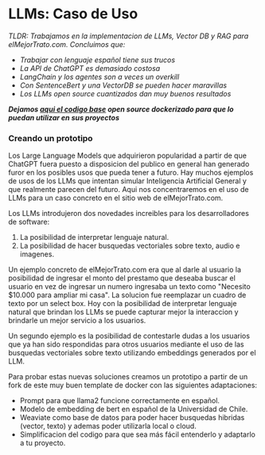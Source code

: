 # LLMs: Caso de Uso

*TLDR: Trabajamos en la implementacion de LLMs, Vector DB y RAG para elMejorTrato.com. Concluimos que:*
- *Trabajar con lenguaje español tiene sus trucos*
- *La API de ChatGPT es demasiado costosa*
- *LangChain y los agentes son a veces un overkill*
- *Con SentenceBert y una VectorDB se pueden hacer maravillas*
- *Los LLMs open source cuantizados dan muy buenos resultados*

_**Dejamos [aqui el codigo base](https://github.com/amiune/genai-stack/) open source dockerizado para que lo puedan utilizar en sus proyectos**_

### Creando un prototipo

Los Large Language Models que adquirieron popularidad a partir de que ChatGPT fuera puesto a disposicion del publico en general han generado furor en los posibles usos que pueda tener a futuro. 
Hay muchos ejemplos de usos de los LLMs que intentan simular Inteligencia Artificial General y que realmente parecen del futuro.
Aqui nos concentraremos en el uso de LLMs para un caso concreto en el sitio web de elMejorTrato.com.

Los LLMs introdujeron dos novedades increibles para los desarrolladores de software:
1. La posibilidad de interpretar lenguaje natural.
2. La posibilidad de hacer busquedas vectoriales sobre texto, audio e imagenes.

Un ejemplo concreto de elMejorTrato.com era que al darle al usuario la posibilidad de ingresar el monto del prestamo que deseaba buscar el usuario en vez de ingresar un numero ingresaba un texto como "Necesito $10.000 para ampliar mi casa". La solucion fue reemplazar un cuadro de texto por un select box. Hoy con la posibilidad de interpretar lenguaje natural que brindan los LLMs se puede capturar mejor la interaccion y brindarle un mejor servicio a los usuarios.

Un segundo ejemplo es la posibilidad de contestarle dudas a los usuarios que ya han sido respondidas para otros usuarios mediante el uso de las busquedas vectoriales sobre texto utilizando embeddings generados por el LLM.

Para probar estas nuevas soluciones creamos un prototipo a partir de un fork de este muy buen template de docker con las siguientes adaptaciones:
- Prompt para que llama2 funcione correctamente en español.
- Modelo de embedding de bert en español de la Universidad de Chile.
- Weaviate como base de datos para poder hacer busquedas hibridas (vector, texto) y ademas poder utilizarla local o cloud.
- Simplificacion del codigo para que sea más fácil entenderlo y adaptarlo a tu proyecto.

